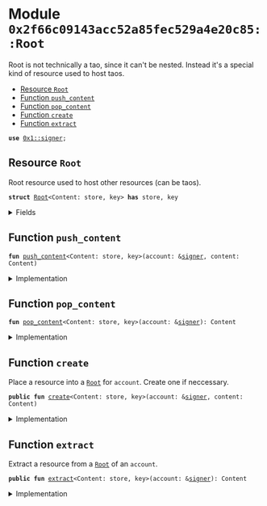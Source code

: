 
<a name="0x2f66c09143acc52a85fec529a4e20c85_Root"></a>

# Module `0x2f66c09143acc52a85fec529a4e20c85::Root`

Root is not technically a tao, since it can't be nested.
Instead it's a special kind of resource used to host taos.


-  [Resource `Root`](#0x2f66c09143acc52a85fec529a4e20c85_Root_Root)
-  [Function `push_content`](#0x2f66c09143acc52a85fec529a4e20c85_Root_push_content)
-  [Function `pop_content`](#0x2f66c09143acc52a85fec529a4e20c85_Root_pop_content)
-  [Function `create`](#0x2f66c09143acc52a85fec529a4e20c85_Root_create)
-  [Function `extract`](#0x2f66c09143acc52a85fec529a4e20c85_Root_extract)


<pre><code><b>use</b> <a href="">0x1::signer</a>;
</code></pre>



<a name="0x2f66c09143acc52a85fec529a4e20c85_Root_Root"></a>

## Resource `Root`

Root resource used to host other resources (can be taos).


<pre><code><b>struct</b> <a href="Root.md#0x2f66c09143acc52a85fec529a4e20c85_Root">Root</a>&lt;Content: store, key&gt; <b>has</b> store, key
</code></pre>



<details>
<summary>Fields</summary>


<dl>
<dt>
<code>content: <a href="">vector</a>&lt;Content&gt;</code>
</dt>
<dd>

</dd>
</dl>


</details>

<a name="0x2f66c09143acc52a85fec529a4e20c85_Root_push_content"></a>

## Function `push_content`



<pre><code><b>fun</b> <a href="Root.md#0x2f66c09143acc52a85fec529a4e20c85_Root_push_content">push_content</a>&lt;Content: store, key&gt;(account: &<a href="">signer</a>, content: Content)
</code></pre>



<details>
<summary>Implementation</summary>


<pre><code><b>fun</b> <a href="Root.md#0x2f66c09143acc52a85fec529a4e20c85_Root_push_content">push_content</a>&lt;Content: key + store&gt;(account: &<a href="">signer</a>, content: Content) <b>acquires</b> <a href="Root.md#0x2f66c09143acc52a85fec529a4e20c85_Root">Root</a> {
    <b>let</b> <b>address</b> = <a href="_address_of">signer::address_of</a>(account);
    <b>if</b> (<b>exists</b>&lt;<a href="Root.md#0x2f66c09143acc52a85fec529a4e20c85_Root">Root</a>&lt;Content&gt;&gt;(<b>address</b>)) {
        <b>let</b> root = <b>borrow_global_mut</b>&lt;<a href="Root.md#0x2f66c09143acc52a85fec529a4e20c85_Root">Root</a>&lt;Content&gt;&gt;(<b>address</b>);
        <a href="_push_back">vector::push_back</a>&lt;Content&gt;(&<b>mut</b> root.content, content);
    } <b>else</b> {
        <b>let</b> vec1 = <a href="_empty">vector::empty</a>&lt;Content&gt;();
        <a href="_push_back">vector::push_back</a>&lt;Content&gt;(&<b>mut</b> vec1, content);
        <b>move_to</b>&lt;<a href="Root.md#0x2f66c09143acc52a85fec529a4e20c85_Root">Root</a>&lt;Content&gt;&gt;(account, <a href="Root.md#0x2f66c09143acc52a85fec529a4e20c85_Root">Root</a>&lt;Content&gt; { content: vec1 });
    }
}
</code></pre>



</details>

<a name="0x2f66c09143acc52a85fec529a4e20c85_Root_pop_content"></a>

## Function `pop_content`



<pre><code><b>fun</b> <a href="Root.md#0x2f66c09143acc52a85fec529a4e20c85_Root_pop_content">pop_content</a>&lt;Content: store, key&gt;(account: &<a href="">signer</a>): Content
</code></pre>



<details>
<summary>Implementation</summary>


<pre><code><b>fun</b> <a href="Root.md#0x2f66c09143acc52a85fec529a4e20c85_Root_pop_content">pop_content</a>&lt;Content: key + store&gt;(account: &<a href="">signer</a>): Content <b>acquires</b> <a href="Root.md#0x2f66c09143acc52a85fec529a4e20c85_Root">Root</a> {
    <b>let</b> <b>address</b> = <a href="_address_of">signer::address_of</a>(account);
    <b>let</b> root = <b>borrow_global_mut</b>&lt;<a href="Root.md#0x2f66c09143acc52a85fec529a4e20c85_Root">Root</a>&lt;Content&gt;&gt;(<b>address</b>);
    <a href="_pop_back">vector::pop_back</a>&lt;Content&gt;(&<b>mut</b> root.content)
}
</code></pre>



</details>

<a name="0x2f66c09143acc52a85fec529a4e20c85_Root_create"></a>

## Function `create`

Place a resource into a <code><a href="Root.md#0x2f66c09143acc52a85fec529a4e20c85_Root">Root</a></code> for <code>account</code>. Create one if neccessary.


<pre><code><b>public</b> <b>fun</b> <a href="Root.md#0x2f66c09143acc52a85fec529a4e20c85_Root_create">create</a>&lt;Content: store, key&gt;(account: &<a href="">signer</a>, content: Content)
</code></pre>



<details>
<summary>Implementation</summary>


<pre><code><b>public</b> <b>fun</b> <a href="Root.md#0x2f66c09143acc52a85fec529a4e20c85_Root_create">create</a>&lt;Content: key + store&gt;(account: &<a href="">signer</a>, content: Content) <b>acquires</b> <a href="Root.md#0x2f66c09143acc52a85fec529a4e20c85_Root">Root</a> {
    <a href="Root.md#0x2f66c09143acc52a85fec529a4e20c85_Root_push_content">push_content</a>&lt;Content&gt;(account, content);
}
</code></pre>



</details>

<a name="0x2f66c09143acc52a85fec529a4e20c85_Root_extract"></a>

## Function `extract`

Extract a resource from a <code><a href="Root.md#0x2f66c09143acc52a85fec529a4e20c85_Root">Root</a></code> of an <code>account</code>.


<pre><code><b>public</b> <b>fun</b> <a href="Root.md#0x2f66c09143acc52a85fec529a4e20c85_Root_extract">extract</a>&lt;Content: store, key&gt;(account: &<a href="">signer</a>): Content
</code></pre>



<details>
<summary>Implementation</summary>


<pre><code><b>public</b> <b>fun</b> <a href="Root.md#0x2f66c09143acc52a85fec529a4e20c85_Root_extract">extract</a>&lt;Content: store + key&gt;(account: &<a href="">signer</a>): Content <b>acquires</b> <a href="Root.md#0x2f66c09143acc52a85fec529a4e20c85_Root">Root</a> {
    <a href="Root.md#0x2f66c09143acc52a85fec529a4e20c85_Root_pop_content">pop_content</a>&lt;Content&gt;(account)
}
</code></pre>



</details>
